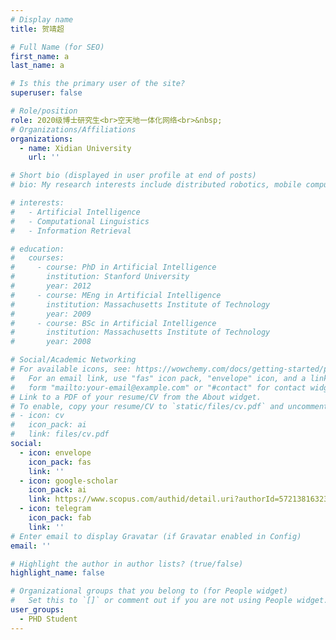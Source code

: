 ```yaml
---
# Display name
title: 贺靖超

# Full Name (for SEO)
first_name: a
last_name: a

# Is this the primary user of the site?
superuser: false

# Role/position
role: 2020级博士研究生<br>空天地一体化网络<br>&nbsp;
# Organizations/Affiliations
organizations:
  - name: Xidian University
    url: ''

# Short bio (displayed in user profile at end of posts)
# bio: My research interests include distributed robotics, mobile computing and programmable matter.

# interests:
#   - Artificial Intelligence
#   - Computational Linguistics
#   - Information Retrieval

# education:
#   courses:
#     - course: PhD in Artificial Intelligence
#       institution: Stanford University
#       year: 2012
#     - course: MEng in Artificial Intelligence
#       institution: Massachusetts Institute of Technology
#       year: 2009
#     - course: BSc in Artificial Intelligence
#       institution: Massachusetts Institute of Technology
#       year: 2008

# Social/Academic Networking
# For available icons, see: https://wowchemy.com/docs/getting-started/page-builder/#icons
#   For an email link, use "fas" icon pack, "envelope" icon, and a link in the
#   form "mailto:your-email@example.com" or "#contact" for contact widget.
# Link to a PDF of your resume/CV from the About widget.
# To enable, copy your resume/CV to `static/files/cv.pdf` and uncomment the lines below.
# - icon: cv
#   icon_pack: ai
#   link: files/cv.pdf
social:
  - icon: envelope
    icon_pack: fas
    link: ''
  - icon: google-scholar
    icon_pack: ai
    link: https://www.scopus.com/authid/detail.uri?authorId=57213816323
  - icon: telegram
    icon_pack: fab
    link: ''
# Enter email to display Gravatar (if Gravatar enabled in Config)
email: ''

# Highlight the author in author lists? (true/false)
highlight_name: false

# Organizational groups that you belong to (for People widget)
#   Set this to `[]` or comment out if you are not using People widget.
user_groups:
  - PHD Student
---
```

